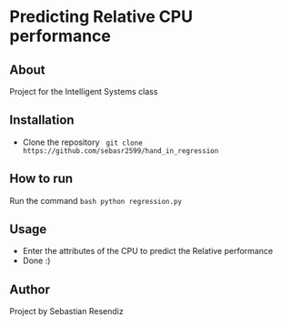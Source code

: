 # Predicting Relative CPU performance

## About 
Project for the Intelligent Systems class

## Installation
- Clone the repository ``` git clone https://github.com/sebasr2599/hand_in_regression```

## How to run
Run the command ```bash
python regression.py```

## Usage
- Enter the attributes of the CPU to predict the Relative performance
- Done :)

## Author
Project by Sebastian Resendiz
